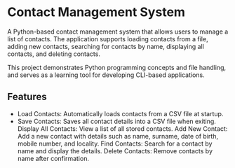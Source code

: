 # Contact Management System
A Python-based contact management system that allows users to manage a list of contacts. The application supports loading contacts from a file, adding new contacts, searching for contacts by name, displaying all contacts, and deleting contacts.

This project demonstrates Python programming concepts and file handling, and serves as a learning tool for developing CLI-based applications.

## Features
- Load Contacts: Automatically loads contacts from a CSV file at startup.
- Save Contacts: Saves all contact details into a CSV file when exiting.
Display All Contacts: View a list of all stored contacts.
Add New Contact: Add a new contact with details such as name, surname, date of birth, mobile number, and locality.
Find Contacts: Search for a contact by name and display the details.
Delete Contacts: Remove contacts by name after confirmation.
